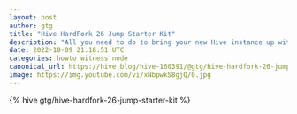 ```yaml
---
layout: post
author: gtg
title: "Hive HardFork 26 Jump Starter Kit"
description: "All you need to do to bring your new Hive instance up within a couple of hours, or upgrade within minutes."
date: 2022-10-09 21:18:51 UTC
categories: howto witness node
canonical_url: https://hive.blog/hive-160391/@gtg/hive-hardfork-26-jump-starter-kit
image: https://img.youtube.com/vi/xNbpwk58gjQ/0.jpg
---
```

{% hive gtg/hive-hardfork-26-jump-starter-kit %}
